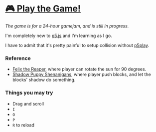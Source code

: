 # [🎮 Play the Game!](https://maoyeedy.github.io/P5-ShadowGame/)

*The game is for a 24-hour gamejam, and is still in progress.*

I'm completely new to [p5.js](https://p5js.org/) and I'm learning as I go.

I have to admit that it's pretty painful to setup collision without [p5play](https://http://p5play.org/).

### Reference

- [Felix the Reaper](https://store.steampowered.com/app/919410/Felix_The_Reaper/), where player can rotate the sun for 90 degrees.
- [Shadow Puppy Shenanigans](https://prabby-patty.itch.io/shadow-puppy-shenanigans), where player push blocks, and let the blocks' shadow do something.

### Things you may try

- Drag and scroll
- `I`
- `O`
- `P`
- `R` to reload
